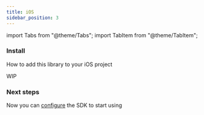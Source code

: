 ```yaml
---
title: iOS
sidebar_position: 3
---
```


import Tabs from "@theme/Tabs";
import TabItem from "@theme/TabItem";

### Install

How to add this library to your iOS project

<Tabs>
 <TabItem value="cocoapods" label="Cocoapods" default>

WIP

  </TabItem>

</Tabs>

### Next steps

Now you can [configure](../configuration/ios) the SDK to start using
